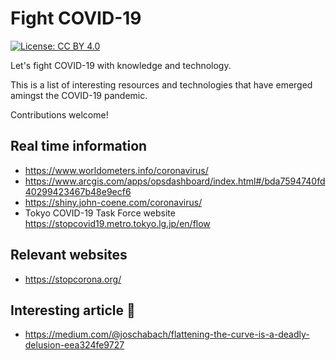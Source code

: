 # Fight COVID-19

[![License: CC BY 4.0](https://img.shields.io/badge/License-CC%20BY%204.0-lightgrey.svg)](https://creativecommons.org/licenses/by/4.0/)


Let's fight COVID-19 with knowledge and technology.

This is a list of interesting resources and technologies that have emerged amingst the COVID-19 pandemic. 

Contributions welcome!


## Real time information
- https://www.worldometers.info/coronavirus/
- https://www.arcgis.com/apps/opsdashboard/index.html#/bda7594740fd40299423467b48e9ecf6
- https://shiny.john-coene.com/coronavirus/
- Tokyo COVID-19 Task Force website https://stopcovid19.metro.tokyo.lg.jp/en/flow


## Relevant websites
- https://stopcorona.org/

## Interesting article 📕
- https://medium.com/@joschabach/flattening-the-curve-is-a-deadly-delusion-eea324fe9727

